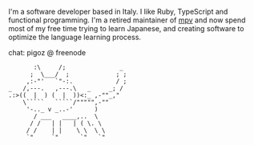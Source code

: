 I'm a software developer based in Italy. I like Ruby, TypeScript and functional
programming. I'm a retired maintainer of [mpv](https://github.com/mpv-player/mpv)
and now spend most of my free time trying to learn Japanese, and creating software
to optimize the language learning process.

chat: pigoz @ freenode
```ascii
       :\     /;               _
      ;  \___/  ;             ; ;
     ,:-"'   `"-:.            / ;
_   /,---.   ,---.\   _     _; /
.:>((  |  ) (  |  ))<:_ ,-""_,"
    \`````   `````/""""",-""
     '-.._ v _..-'      )
       / ___   ____,..  \
      / /   | |   | ( \. \
     / /    | |    \ \  \ \
     `"     `"      `"   `"
